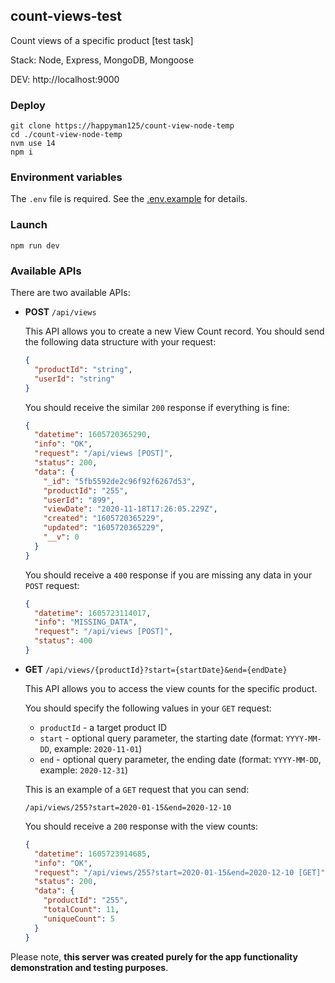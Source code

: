 ## count-views-test

Count views of a specific product [test task]

Stack: Node, Express, MongoDB, Mongoose

DEV: http://localhost:9000

### Deploy

```shell script
git clone https://happyman125/count-view-node-temp
cd ./count-view-node-temp
nvm use 14
npm i
```

### Environment variables

The `.env` file is required. See the [.env.example](.env.example) for details.

### Launch

```shell script
npm run dev
```

### Available APIs

There are two available APIs:

- **POST** `/api/views`

  This API allows you to create a new View Count record. You should send the following data structure with your request:

  ```json
  {
    "productId": "string",
    "userId": "string"
  }
  ```

  You should receive the similar `200` response if everything is fine:

  ```json
  {
    "datetime": 1605720365290,
    "info": "OK",
    "request": "/api/views [POST]",
    "status": 200,
    "data": {
      "_id": "5fb5592de2c96f92f6267d53",
      "productId": "255",
      "userId": "899",
      "viewDate": "2020-11-18T17:26:05.229Z",
      "created": "1605720365229",
      "updated": "1605720365229",
      "__v": 0
    }
  }
  ```

  You should receive a `400` response if you are missing any data in your `POST` request:

  ```json
  {
    "datetime": 1605723114017,
    "info": "MISSING_DATA",
    "request": "/api/views [POST]",
    "status": 400
  }
  ```

- **GET** `/api/views/{productId}?start={startDate}&end={endDate}`

  This API allows you to access the view counts for the specific product.

  You should specify the following values in your `GET` request:

  - `productId` - a target product ID
  - `start` - optional query parameter, the starting date (format: `YYYY-MM-DD`, example: `2020-11-01`)
  - `end` - optional query parameter, the ending date (format: `YYYY-MM-DD`, example: `2020-12-31`)

  This is an example of a `GET` request that you can send:

  `/api/views/255?start=2020-01-15&end=2020-12-10`

  You should receive a `200` response with the view counts:

  ```json
  {
    "datetime": 1605723914685,
    "info": "OK",
    "request": "/api/views/255?start=2020-01-15&end=2020-12-10 [GET]",
    "status": 200,
    "data": {
      "productId": "255",
      "totalCount": 11,
      "uniqueCount": 5
    }
  }
  ```

Please note, **this server was created purely for the app functionality demonstration and testing purposes**.
